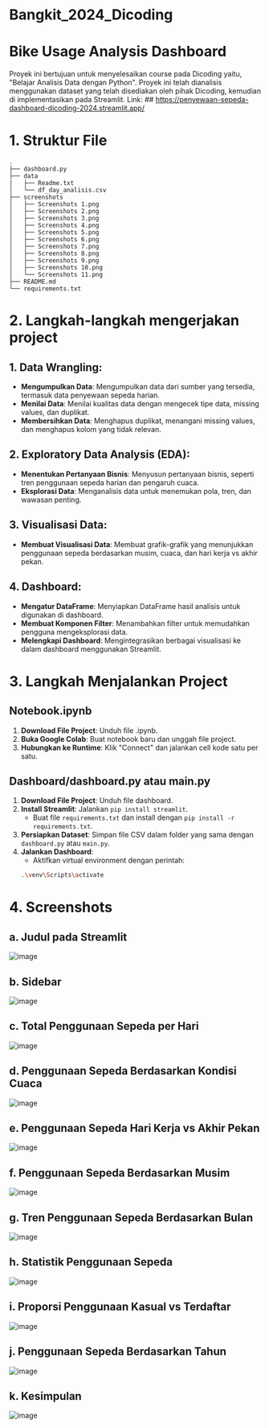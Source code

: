 # Bangkit_2024_Dicoding
# Bike Usage Analysis Dashboard
Proyek ini bertujuan untuk menyelesaikan course pada Dicoding yaitu, "Belajar Analisis Data dengan Python". Proyek ini telah dianalisis menggunakan dataset yang telah disediakan oleh pihak Dicoding, kemudian di implementasikan pada Streamlit.
Link: ## https://penyewaan-sepeda-dashboard-dicoding-2024.streamlit.app/

# 1. Struktur File

```plaintext
.
├── dashboard.py
├── data
|   ├── Readme.txt
│   └── df_day_analisis.csv
├── screenshots
│   ├── Screenshots 1.png
│   ├── Screenshots 2.png
│   ├── Screenshots 3.png
│   ├── Screenshots 4.png
│   ├── Screenshots 5.png
│   ├── Screenshots 6.png
│   ├── Screenshots 7.png
│   ├── Screenshots 8.png
│   ├── Screenshots 9.png
│   ├── Screenshots 10.png
│   └── Screenshots 11.png
├── README.md
└── requirements.txt
```
# 2. Langkah-langkah mengerjakan project

## 1. Data Wrangling:
- **Mengumpulkan Data**: Mengumpulkan data dari sumber yang tersedia, termasuk data penyewaan sepeda harian.
- **Menilai Data**: Menilai kualitas data dengan mengecek tipe data, missing values, dan duplikat.
- **Membersihkan Data**: Menghapus duplikat, menangani missing values, dan menghapus kolom yang tidak relevan.

## 2. Exploratory Data Analysis (EDA):
- **Menentukan Pertanyaan Bisnis**: Menyusun pertanyaan bisnis, seperti tren penggunaan sepeda harian dan pengaruh cuaca.
- **Eksplorasi Data**: Menganalisis data untuk menemukan pola, tren, dan wawasan penting.

## 3. Visualisasi Data:
- **Membuat Visualisasi Data**: Membuat grafik-grafik yang menunjukkan penggunaan sepeda berdasarkan musim, cuaca, dan hari kerja vs akhir pekan.

## 4. Dashboard:
- **Mengatur DataFrame**: Menyiapkan DataFrame hasil analisis untuk digunakan di dashboard.
- **Membuat Komponen Filter**: Menambahkan filter untuk memudahkan pengguna mengeksplorasi data.
- **Melengkapi Dashboard**: Mengintegrasikan berbagai visualisasi ke dalam dashboard menggunakan Streamlit.

# 3. Langkah Menjalankan Project

## Notebook.ipynb
1. **Download File Project**: Unduh file .ipynb.
2. **Buka Google Colab**: Buat notebook baru dan unggah file project.
3. **Hubungkan ke Runtime**: Klik "Connect" dan jalankan cell kode satu per satu.

## Dashboard/dashboard.py atau main.py
1. **Download File Project**: Unduh file dashboard.
2. **Install Streamlit**: Jalankan `pip install streamlit`.
   - Buat file `requirements.txt` dan install dengan `pip install -r requirements.txt`.
3. **Persiapkan Dataset**: Simpan file CSV dalam folder yang sama dengan `dashboard.py` atau `main.py`.
4. **Jalankan Dashboard**:
   - Aktifkan virtual environment dengan perintah:
   ```bash
   .\venv\Scripts\activate

# 4. Screenshots
## a. Judul pada Streamlit
![image](https://github.com/user-attachments/assets/05b7cfb6-e44c-4a85-bd2f-b7fcb34e5f55)

## b. Sidebar
![image](https://github.com/user-attachments/assets/b80b4188-f45c-400f-835b-160f0d1bdc7a)

## c. Total Penggunaan Sepeda per Hari
![image](https://github.com/user-attachments/assets/048386c3-923d-46a2-b10e-0d7d1f9b2ff3)

## d. Penggunaan Sepeda Berdasarkan Kondisi Cuaca
![image](https://github.com/user-attachments/assets/34099dd1-1881-4ef4-a1fa-5d681c34b8e6)

## e. Penggunaan Sepeda Hari Kerja vs Akhir Pekan
![image](https://github.com/user-attachments/assets/da5b2177-b165-4687-9033-40d48dbde1c7)

## f. Penggunaan Sepeda Berdasarkan Musim
![image](https://github.com/user-attachments/assets/fc13ffa6-e068-44ab-82d3-56e8c7d76cd5)

## g. Tren Penggunaan Sepeda Berdasarkan Bulan
![image](https://github.com/user-attachments/assets/8c8367a5-6584-4a65-8d82-ac0208cb00c4)

## h. Statistik Penggunaan Sepeda
![image](https://github.com/user-attachments/assets/7aa5c199-d8dc-47d2-99c0-8d7ca4776c2d)

## i. Proporsi Penggunaan Kasual vs Terdaftar
![image](https://github.com/user-attachments/assets/73d12a8b-4279-4c67-b70a-20425a75b1fc)

## j. Penggunaan Sepeda Berdasarkan Tahun
![image](https://github.com/user-attachments/assets/3f2c418a-cbd8-446d-be9a-4ee145cbebe9)

## k. Kesimpulan
![image](https://github.com/user-attachments/assets/1b55c96a-4aa0-431a-85da-8417a9682a3f)









